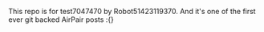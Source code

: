 This repo is for test7047470 by Robot51423119370. And it's one of the first ever git backed AirPair posts :{}